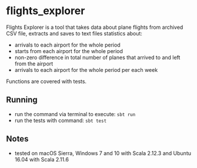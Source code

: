 # flights_explorer
Flights Explorer is a tool that takes data about plane flights from archived CSV file, extracts and saves to text files statistics about:
- arrivals to each airport for the whole period
- starts from each airport for the whole period
- non-zero difference in total number of planes that arrived to and left from the airport
- arrivals to each airport for the whole period per each week

Functions are covered with tests.

Running
-------
* run the command via terminal to execute: `sbt run`
* run the tests with command: `sbt test`

Notes
-----
* tested on macOS Sierra, Windows 7 and 10 with Scala 2.12.3 and Ubuntu 16.04 with Scala 2.11.6
